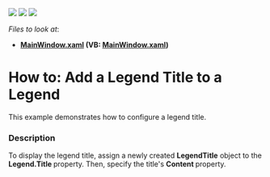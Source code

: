 <!-- default badges list -->
![](https://img.shields.io/endpoint?url=https://codecentral.devexpress.com/api/v1/VersionRange/128568419/16.1.4%2B)
[![](https://img.shields.io/badge/Open_in_DevExpress_Support_Center-FF7200?style=flat-square&logo=DevExpress&logoColor=white)](https://supportcenter.devexpress.com/ticket/details/T377595)
[![](https://img.shields.io/badge/📖_How_to_use_DevExpress_Examples-e9f6fc?style=flat-square)](https://docs.devexpress.com/GeneralInformation/403183)
<!-- default badges end -->
<!-- default file list -->
*Files to look at*:

* **[MainWindow.xaml](./CS/LegendTitleSample/MainWindow.xaml) (VB: [MainWindow.xaml](./VB/LegendTitleSample/MainWindow.xaml))**
<!-- default file list end -->
# How to: Add a Legend Title to a Legend


This example demonstrates how to configure a legend title.


<h3>Description</h3>

To display the legend title, assign a newly created <strong>LegendTitle</strong>&nbsp;object to the <strong>Legend.Title </strong>property.&nbsp;Then, specify the title's&nbsp;<strong>Content&nbsp;</strong>property.

<br/>


